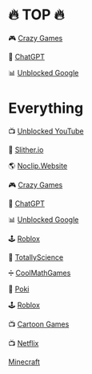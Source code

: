 # 🔥 TOP 🔥
🎮 [Crazy Games](https://www.crazygames.com/)

🤖 [ChatGPT](https://chatgpt.com/)  

📊 [Unblocked Google](https://www.qwant.com/?l=en)  

# Everything

📺 [Unblocked YouTube](https://www.youtube.com/)  

🐍 [Slither.io](http://slither.com/io)  

🌎 [Noclip.Website](https://noclip.website/)  

🎮 [Crazy Games](https://www.crazygames.com/)

🤖 [ChatGPT](https://chatgpt.com/)  

📊 [Unblocked Google](https://www.qwant.com/?l=en)  

🕹️ [Roblox](https://www.roblox.com/)  

🔬 [TotallyScience](https://totallyscience.co/)  

➗ [CoolMathGames](https://www.coolmathgames.com/)  

🎲 [Poki](https://poki.com/)  

🕹️ [Roblox](https://www.roblox.com/)  

📺 [Cartoon Games](https://www.cartoonnetwork.co.uk/games)  

📺 [Netflix](https://www.netflix.com/)
  
  [Minecraft](g.deev.is)

